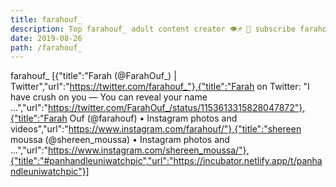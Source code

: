 ```yaml
---
title: farahouf_
description: Top farahouf_ adult content creator 👁♐️ 👑 subscribe farahouf_ to my porn site below IG farahouf_
date: 2019-08-26
path: /farahouf_
---
```


farahouf_
[{"title":"Farah (@FarahOuf_) | Twitter","url":"https://twitter.com/farahouf_"},{"title":"Farah on Twitter: \"I have crush on you — You can reveal your name ...","url":"https://twitter.com/FarahOuf_/status/1153613315828047872"},{"title":"Farah Ouf (@farahouf) • Instagram photos and videos","url":"https://www.instagram.com/farahouf/"},{"title":"shereen moussa (@shereen_moussa) • Instagram photos and ...","url":"https://www.instagram.com/shereen_moussa/"},{"title":"#panhandleuniwatchpic","url":"https://incubator.netlify.app/t/panhandleuniwatchpic"}]

